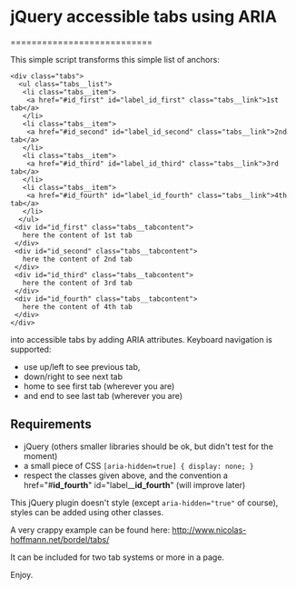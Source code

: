 # jQuery accessible tabs using ARIA
===========================

This simple script transforms this simple list of anchors:

```
<div class="tabs">
  <ul class="tabs__list">
   <li class="tabs__item">
    <a href="#id_first" id="label_id_first" class="tabs__link">1st tab</a>
   </li>
   <li class="tabs__item">
    <a href="#id_second" id="label_id_second" class="tabs__link">2nd tab</a>
   </li>
   <li class="tabs__item">
    <a href="#id_third" id="label_id_third" class="tabs__link">3rd tab</a>
   </li>
   <li class="tabs__item">
    <a href="#id_fourth" id="label_id_fourth" class="tabs__link">4th tab</a>
   </li>
  </ul>
 <div id="id_first" class="tabs__tabcontent">
   here the content of 1st tab
 </div>
 <div id="id_second" class="tabs__tabcontent">
   here the content of 2nd tab
 </div>
 <div id="id_third" class="tabs__tabcontent">
   here the content of 3rd tab
 </div>
 <div id="id_fourth" class="tabs__tabcontent">
   here the content of 4th tab
 </div>
</div>
```

into accessible tabs by adding ARIA attributes. Keyboard navigation is supported:
- use up/left to see previous tab, 
- down/right to see next tab
- home to see first tab (wherever you are)
- and end to see last tab (wherever you are)

## Requirements

- jQuery (others smaller libraries should be ok, but didn't test for the moment)
- a small piece of CSS `` [aria-hidden=true] { display: none; } ``
- respect the classes given above, and the convention a href="#**id_fourth**" id="label&#95;&#95;**id_fourth**" (will improve later)
 
This jQuery plugin doesn't style (except ``aria-hidden="true"`` of course), styles can be added using other classes.

A very crappy example can be found here: http://www.nicolas-hoffmann.net/bordel/tabs/

It can be included for two tab systems or more in a page.

Enjoy.
